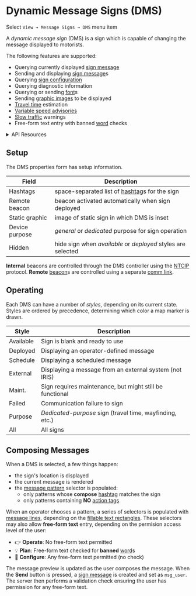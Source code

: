 # Dynamic Message Signs (DMS)

Select `View ➔ Message Signs ➔ DMS` menu item

A _dynamic message sign_ (DMS) is a sign which is capable of changing the
message displayed to motorists.

The following features are supported:

* Querying currently displayed [sign message]
* Sending and displaying [sign message]s
* Querying [sign configuration]
* Querying diagnostic information
* Querying or sending [font]s
* Sending [graphic images] to be displayed
* [Travel time] estimation
* [Variable speed advisories]
* [Slow traffic] warnings
* Free-form text entry with banned [word] checks

<details>
<summary>API Resources</summary>

* `iris/dms_pub`
* `iris/api/dms`
* `iris/api/dms/{name}`

Attribute [permissions]:

| Access       | Minimal                      | Full        |
|--------------|------------------------------|-------------|
| Read Only    | name, location, msg\_current | sign\_config, sign\_detail, geo\_loc, msg\_sched, status, stuck\_pixels |
| 👉 Operate   |                              | msg\_user   |
| 💡 Plan      | notes, hashtags              | device\_req |
| 🔧 Configure | controller                   | pin         |

Checks of [free-form text] are also affected by the access level.

</details>

## Setup

The DMS properties form has setup information.

Field          | Description
---------------|------------------------------------------------
Hashtags       | space-separated list of [hashtag]s for the sign
Remote beacon  | beacon activated automatically when sign deployed
Static graphic | image of static sign in which DMS is inset
Device purpose | _general_ or _dedicated_ purpose for sign operation
Hidden         | hide sign when _available_ or _deployed_ styles are selected

**Internal** beacons are controlled through the DMS controller using the [NTCIP]
protocol.  **Remote** [beacon]s are controlled using a separate [comm link].

## Operating

Each DMS can have a number of _styles_, depending on its current state.  Styles
are ordered by precedence, determining which color a map marker is drawn.

Style     | Description
----------|---------------------------------------
Available | Sign is blank and ready to use
Deployed  | Displaying an operator-defined message
Schedule  | Displaying a scheduled message
External  | Displaying a message from an external system (not IRIS)
Maint.    | Sign requires maintenance, but might still be functional
Failed    | Communication failure to sign
Purpose   | _Dedicated-purpose_ sign (travel time, wayfinding, etc.)
All       | All signs

## Composing Messages

When a DMS is selected, a few things happen:
- the sign's location is displayed
- the current message is rendered
- the [message pattern] selector is populated:
  * only patterns whose **compose** [hashtag] matches the sign
  * only patterns containing **NO** [action tags]

When an operator chooses a pattern, a series of selectors is populated with
[message lines], depending on the [fillable text rectangles].  These selectors
may also allow **free-form text** entry, depending on the permision access
level of the user:

* 👉 **Operate**: No free-form text permitted
* 💡 **Plan**: Free-form text checked for **banned** [word]s
* 🔧 **Configure**: Any free-form text permitted (no check)

The message preview is updated as the user composes the message.  When the
**Send** button is pressed, a [sign message] is created and set as `msg_user`.
The server then performs a validation check ensuring the user has permission
for any free-form text.


[action tags]: action_plans.html#dms-action-tags
[beacon]: beacons.html
[comm link]: comm_links.html
[free-form text]: #composing-messages
[DMS actions]: action_plans.html#dms-actions
[fillable text rectangles]: message_patterns.html#fillable-text-rectangles
[font]: fonts.html
[graphic images]: graphics.html
[hashtag]: hashtags.html
[message lines]: message_patterns.html#message-lines
[message pattern]: message_patterns.html
[NTCIP]: protocols.html#ntcip
[permissions]: permissions.html
[sign configuration]: sign_configuration.html
[sign message]: sign_message.html
[Slow traffic]: slow_warning.html
[Travel time]: travel_time.html
[Variable speed advisories]: vsa.html
[word]: words.html
